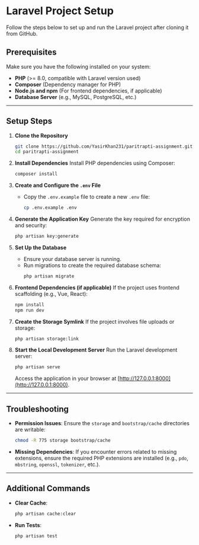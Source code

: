 # Laravel Project Setup

Follow the steps below to set up and run the Laravel project after cloning it from GitHub.

## Prerequisites

Make sure you have the following installed on your system:
- **PHP** (>= 8.0, compatible with Laravel version used)
- **Composer** (Dependency manager for PHP)
- **Node.js and npm** (For frontend dependencies, if applicable)
- **Database Server** (e.g., MySQL, PostgreSQL, etc.)

---

## Setup Steps

1. **Clone the Repository**
   ```bash
   git clone https://github.com/YasirKhan231/paritrapti-assignment.git
   cd paritrapti-assignment
   ```

2. **Install Dependencies**
   Install PHP dependencies using Composer:
   ```bash
   composer install
   ```

3. **Create and Configure the `.env` File**
   - Copy the `.env.example` file to create a new `.env` file:
     ```bash
     cp .env.example .env
     ```
   

4. **Generate the Application Key**
   Generate the key required for encryption and security:
   ```bash
   php artisan key:generate
   ```

5. **Set Up the Database**
   - Ensure your database server is running.
   - Run migrations to create the required database schema:
     ```bash
     php artisan migrate
     ```

6. **Frontend Dependencies (if applicable)**
   If the project uses frontend scaffolding (e.g., Vue, React):
   ```bash
   npm install
   npm run dev
   ```

7. **Create the Storage Symlink**
   If the project involves file uploads or storage:
   ```bash
   php artisan storage:link
   ```

8. **Start the Local Development Server**
   Run the Laravel development server:
   ```bash
   php artisan serve
   ```
   Access the application in your browser at [http://127.0.0.1:8000](http://127.0.0.1:8000).

---

## Troubleshooting

- **Permission Issues**: Ensure the `storage` and `bootstrap/cache` directories are writable:
  ```bash
  chmod -R 775 storage bootstrap/cache
  ```

- **Missing Dependencies**: If you encounter errors related to missing extensions, ensure the required PHP extensions are installed (e.g., `pdo`, `mbstring`, `openssl`, `tokenizer`, etc.).

---

## Additional Commands

- **Clear Cache**:
  ```bash
  php artisan cache:clear
  ```

- **Run Tests**:
  ```bash
  php artisan test
  
